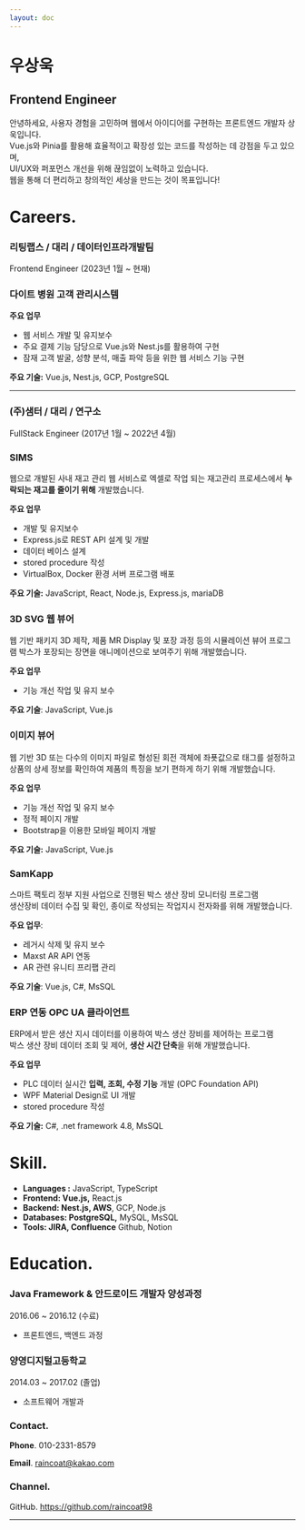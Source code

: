```yaml
---
layout: doc
---
```


# 우상욱

## Frontend Engineer

안녕하세요, 사용자 경험을 고민하며 웹에서 아이디어를 구현하는 프론트엔드 개발자 상욱입니다.<br>
Vue.js와 Pinia를 활용해 효율적이고 확장성 있는 코드를 작성하는 데 강점을 두고 있으며,<br>
UI/UX와 퍼포먼스 개선을 위해 끊임없이 노력하고 있습니다.<br>
웹을 통해 더 편리하고 창의적인 세상을 만드는 것이 목표입니다!

# Careers.

### 리팅랩스 / 대리 / 데이터인프라개발팀

Frontend Engineer (2023년 1월 ~ 현재)

### 다이트 병원 고객 관리시스템

**주요 업무**

- 웹 서비스 개발 및 유지보수
- 주요 결제 기능 담당으로 Vue.js와 Nest.js를 활용하여 구현
- 잠재 고객 발굴, 성향 분석, 매출 파악 등을 위한 웹 서비스 기능 구현

**주요 기술:** Vue.js, Nest.js, GCP, PostgreSQL

---

### (주)샘터 / 대리 / 연구소

FullStack Engineer (2017년 1월 ~ 2022년 4월)

### SIMS

웹으로 개발된 사내 재고 관리 웹 서비스로 엑셀로 작업 되는 재고관리 프로세스에서
**누락되는 재고를 줄이기 위해** 개발했습니다.

**주요 업무**

- 개발 및 유지보수
- Express.js로 REST API 설계 및 개발
- 데이터 베이스 설계
- stored procedure 작성
- VirtualBox, Docker 환경 서버 프로그램 배포

**주요 기술:** JavaScript, React, Node.js, Express.js, mariaDB

### 3D SVG 웹 뷰어

웹 기반 패키지 3D 제작, 제품 MR Display 및 포장 과정 등의 시뮬레이션 뷰어 프로그램
박스가 포장되는 장면을 애니메이션으로 보여주기 위해 개발했습니다.

**주요 업무**

- 기능 개선 작업 및 유지 보수

**주요 기술**: JavaScript, Vue.js

### 이미지 뷰어

웹 기반 3D 또는 다수의 이미지 파일로 형성된 회전 객체에 좌푯값으로
태그를 설정하고 상품의 상세 정보를 확인하여 제품의 특징을 보기 편하게 하기 위해 개발했습니다.

**주요 업무**

- 기능 개선 작업 및 유지 보수
- 정적 페이지 개발
- Bootstrap을 이용한 모바일 페이지 개발

**주요 기술:** JavaScript, Vue.js

### SamKapp

스마트 팩토리 정부 지원 사업으로 진행된 박스 생산 장비 모니터링 프로그램<br>
생산장비 데이터 수집 및 확인, 종이로 작성되는 작업지시 전자화를 위해 개발했습니다.

**주요 업무**:

- 레거시 삭제 및 유지 보수
- Maxst AR API 연동
- AR 관련 유니티 프리팹 관리

**주요 기술**: Vue.js, C#, MsSQL

### **ERP 연동 OPC UA 클라이언트**

ERP에서 받은 생산 지시 데이터를 이용하여 박스 생산 장비를 제어하는 프로그램<br>
박스 생산 장비 데이터 조회 및 제어, **생산 시간 단축**을 위해 개발했습니다.

**주요 업무**

- PLC 데이터 실시간 **입력, 조회, 수정 기능** 개발 (OPC Foundation API)
- WPF Material Design로 UI 개발
- stored procedure 작성

**주요 기술:** C#, .net framework 4.8, MsSQL

# Skill.

- **Languages :** JavaScript, TypeScript
- **Frontend: Vue.js,** React.js
- **Backend: Nest.js, AWS**, GCP, Node.js
- **Databases: PostgreSQL,** MySQL, MsSQL
- **Tools: JIRA, Confluence** Github, Notion

# Education.

### Java Framework & 안드로이드 개발자 양성과정

2016.06 ~ 2016.12 (수료)

- 프론트엔드, 백엔드 과정

### 양영디지털고등학교

2014.03 ~ 2017.02 (졸업)

- 소프트웨어 개발과

### Contact.

**Phone**. 010-2331-8579

**Email**. raincoat@kakao.com

### Channel.

GitHub. https://github.com/raincoat98

---
